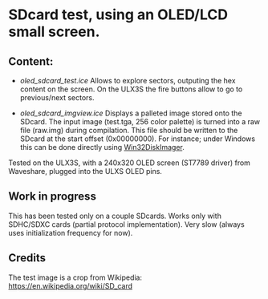 # SDcard test, using an OLED/LCD small screen.

## Content:

- *oled_sdcard_test.ice* Allows to explore sectors, outputing the hex content on the screen. On the ULX3S the fire buttons allow to go to previous/next sectors.

- *oled_sdcard_imgview.ice* Displays a palleted image stored onto the SDcard. The input image (test.tga, 256 color palette) is turned into a raw file (raw.img) during compilation. This file should be written to the SDcard at the start offset (0x00000000). For instance; under Windows this can be done directly using [Win32DiskImager](https://sourceforge.net/projects/win32diskimager/files/latest/download).

Tested on the ULX3S, with a 240x320 OLED screen (ST7789 driver) from Waveshare, plugged into the ULXS OLED pins.

## Work in progress

This has been tested only on a couple SDcards. Works only with SDHC/SDXC cards (partial protocol implementation). Very slow (always uses initialization frequency for now).

## Credits

The test image is a crop from Wikipedia: https://en.wikipedia.org/wiki/SD_card
